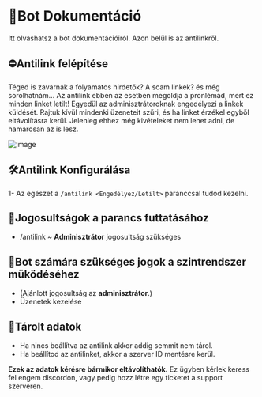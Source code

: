 # 📘Bot Dokumentáció <br>
Itt olvashatsz a bot dokumentációiról. Azon belül is az antilinkről.<br>
## ⛔Antilink felépítése<br>
Téged is zavarnak a folyamatos hirdetők? A scam linkek? és még sorolhatnám... Az antilink ebben az esetben megoldja a pronlémád, mert ez minden linket letilt! Egyedül az adminisztrátoroknak engedélyezi a linkek küldését.
Rajtuk kívül mindenki üzeneteit szűri, és ha linket érzékel egyből eltávolításra kerül. Jelenleg ehhez még kivételeket nem lehet adni, de hamarosan az is lesz.<br>

![image](https://github.com/user-attachments/assets/62b3b7c5-c0d4-42c7-a40f-eaae5d13b91e)
<br>

## 🛠Antilink Konfigurálása
1- Az egészet a `/antilink <Engedélyez/Letilt>` paranccsal tudod kezelni.

## 🔔Jogosultságok a parancs futtatásához
  - /antilink ~ **Adminisztrátor** jogosultság szükséges

## 🤖Bot számára szükséges jogok a szintrendszer müködéséhez
  - (Ajánlott jogosultság az **adminisztrátor**.)
  - Üzenetek kezelése

## 📁Tárolt adatok
  - Ha nincs beállítva az antilink akkor addig semmit nem tárol.
  - Ha beállítod az antilinket, akkor a szerver ID mentésre kerül.

**Ezek az adatok kérésre bármikor eltávolíthatók.**
Ez ügyben kérlek keress fel engem discordon, vagy pedig hozz létre egy ticketet a support szerveren.

